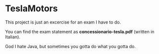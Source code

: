 # TeslaMotors
This project is just an excercise for an exam I have to do.

You can find the exam statement as <b>concessionario-tesla.pdf</b> (written in Italian).

God I hate Java, but sometimes you gotta do what you gotta do.
